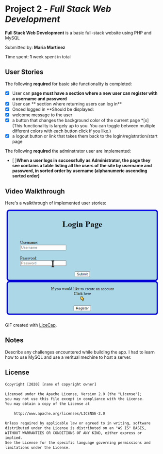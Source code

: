 # Project 2 - *Full Stack Web Development*

**Full Stack Web Development** is a basic full-stack website using PHP and MySQL

Submitted by: **Maria Martinez**

Time spent: **1** week spent in total

## User Stories

The following **required** for basic site functionality is completed:

* [x] User can **page must have a section where a new user can register with a username and password**
* [x] User can ** section where returning users can log in** 
* [x] Onced logged in **Should be displayed:
* [x] welcome message to the user
* [x] a button that changes the background color of the current page
*[x](This functionality is largely up to you. You can toggle between multiple different
colors with each button click if you like.)
* [x] a logout button or link that takes them back to the login/registration/start page

The following **required** the adminstrator user are implemented:

* [ ]**When a user logs in successfully as Administrator, the page they see contains a table listing all
the users of the site by username and password, in sorted order by username (alphanumeric
ascending sorted order)** 

## Video Walkthrough

Here's a walkthrough of implemented user stories:

<img src='walkThrough.gif' title='Video Walkthrough' width='' alt='Video Walkthrough' />

GIF created with [LiceCap](http://www.cockos.com/licecap/).

## Notes

Describe any challenges encountered while building the app.
I had to learn how to use MySQL and use a veritual mechine to host a server.

## License

    Copyright [2020] [name of copyright owner]

    Licensed under the Apache License, Version 2.0 (the "License");
    you may not use this file except in compliance with the License.
    You may obtain a copy of the License at

        http://www.apache.org/licenses/LICENSE-2.0

    Unless required by applicable law or agreed to in writing, software
    distributed under the License is distributed on an "AS IS" BASIS,
    WITHOUT WARRANTIES OR CONDITIONS OF ANY KIND, either express or implied.
    See the License for the specific language governing permissions and
    limitations under the License.
